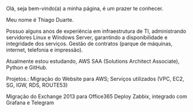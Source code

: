 Olá, seja bem-vindo(a) a minha página, é um prazer te conhecer.

Meu nome é Thiago Duarte.

Possuo alguns anos de experiência em infraestrutura de TI, administrando servidores Linux e Windows Server, garantindo a disponibilidade e integridade dos serviços.
Gestão de contratos (parque de máquinas, internet, telefonia e impressão).

Atualmente estou estudando, AWS SAA (Solutions Architect Associate), Python e GitHub.

Projetos.: 
 Migração do Website para AWS;
 Serviços utilizados (VPC, EC2, SG, IGW, RDS, ROUTE53)

 Migração do Exchange 2013 para Office365
 Deploy Zabbix, integrado com Grafana e Telegram

